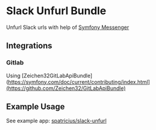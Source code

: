 # Slack Unfurl Bundle

Unfurl Slack urls with help of [Symfony Messenger](https://symfony.com/doc/current/messenger.html)

## Integrations
### Gitlab
Using [Zeichen32GitLabApiBundle](https://symfony.com/doc/current/contributing/index.html](https://github.com/Zeichen32/GitLabApiBundle)

## Example Usage
See example app: [spatricius/slack-unfurl](https://github.com/spatricius/slack-unfurl)
